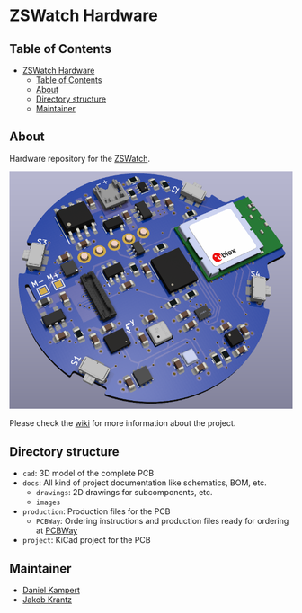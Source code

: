 # ZSWatch Hardware
## Table of Contents

- [ZSWatch Hardware](#zswatch-hardware)
  - [Table of Contents](#table-of-contents)
  - [About](#about)
  - [Directory structure](#directory-structure)
  - [Maintainer](#maintainer)

## About

Hardware repository for the [ZSWatch](https://github.com/jakkra/ZSWatch).

![PCB Top side](/docs/images/Preview.png)

Please check the [wiki](https://github.com/jakkra/ZSWatch/wiki) for more information about the project.

## Directory structure

- `cad`: 3D model of the complete PCB
- `docs`: All kind of project documentation like schematics, BOM, etc.
  - `drawings`: 2D drawings for subcomponents, etc.
  - `images`
- `production`: Production files for the PCB
  - `PCBWay`: Ordering instructions and production files ready for ordering at [PCBWay](https://www.pcbway.com/)
- `project`: KiCad project for the PCB

## Maintainer

- [Daniel Kampert](mailto:daniel.kameprt@kampis-elektroecke.de)
- [Jakob Krantz](mail@jakobkrantz.se)
